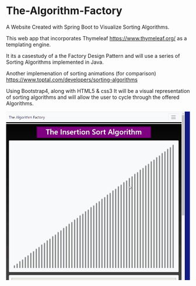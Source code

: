 # The-Algorithm-Factory
A Website Created with Spring Boot to Visualize Sorting Algorithms.

This web app that incorporates Thymeleaf
https://www.thymeleaf.org/
as a templating engine.

It its a casestudy of a the Factory Design Pattern and will use a series of 
Sorting Algorithms implemented in Java.

Another implemenation of sorting animations (for comparison)
https://www.toptal.com/developers/sorting-algorithms

Using Bootstrap4, along with HTML5 & css3 It will be a visual representation of sorting algorithms 
and will allow the user to cycle through the offered Algorithms. 

![The Algorithm Factory Insertion Sort Demo](the_algorithm_factory_demo.gif)
